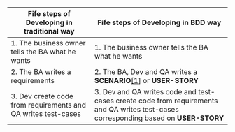 
| Fife steps of Developing in traditional way                   | Fife steps of Developing in BDD way                                                                                                   |
| ------------------------------------------------------------- | ------------------------------------------------------------------------------------------------------------------------------------- |
| 1. The business owner tells the BA what he wants              | 1. The business owner tells the BA what he wants                                                                                      |
| 2. The BA writes a requirements                               | 2. The BA, Dev and QA writes a **SCENARIO**[[1]](#fn1) or **USER-STORY**                                                              |
| 3. Dev create code from requirements and QA writes test-cases | 3. Dev and QA writes code and test-cases create code from requirements and QA writes test-cases corresponding based on **USER-STORY** |
